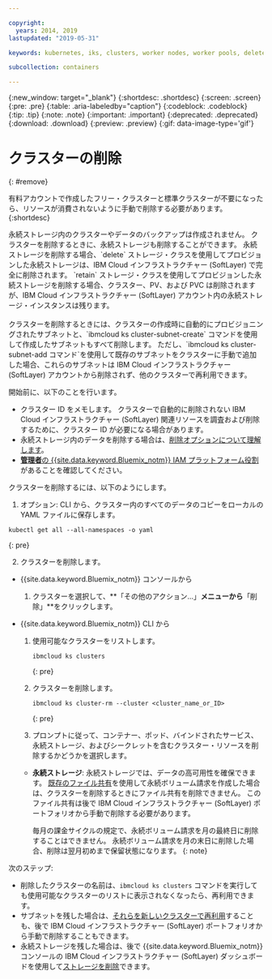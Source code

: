```yaml
---

copyright:
  years: 2014, 2019
lastupdated: "2019-05-31"

keywords: kubernetes, iks, clusters, worker nodes, worker pools, delete

subcollection: containers

---
```


{:new_window: target="_blank"}
{:shortdesc: .shortdesc}
{:screen: .screen}
{:pre: .pre}
{:table: .aria-labeledby="caption"}
{:codeblock: .codeblock}
{:tip: .tip}
{:note: .note}
{:important: .important}
{:deprecated: .deprecated}
{:download: .download}
{:preview: .preview}
{:gif: data-image-type='gif'}


# クラスターの削除
{: #remove}

有料アカウントで作成したフリー・クラスターと標準クラスターが不要になったら、リソースが消費されないように手動で削除する必要があります。
{:shortdesc}

<p class="important">
永続ストレージ内のクラスターやデータのバックアップは作成されません。 クラスターを削除するときに、永続ストレージも削除することができます。 永続ストレージを削除する場合、`delete` ストレージ・クラスを使用してプロビジョンした永続ストレージは、IBM Cloud インフラストラクチャー (SoftLayer) で完全に削除されます。 `retain` ストレージ・クラスを使用してプロビジョンした永続ストレージを削除する場合、クラスター、PV、および PVC は削除されますが、IBM Cloud インフラストラクチャー (SoftLayer) アカウント内の永続ストレージ・インスタンスは残ります。</br>
</br>クラスターを削除するときには、クラスターの作成時に自動的にプロビジョニングされたサブネットと、`ibmcloud ks cluster-subnet-create` コマンドを使用して作成したサブネットもすべて削除します。 ただし、`ibmcloud ks cluster-subnet-add コマンド`を使用して既存のサブネットをクラスターに手動で追加した場合、これらのサブネットは IBM Cloud インフラストラクチャー (SoftLayer) アカウントから削除されず、他のクラスターで再利用できます。</p>

開始前に、以下のことを行います。
* クラスター ID をメモします。 クラスターで自動的に削除されない IBM Cloud インフラストラクチャー (SoftLayer) 関連リソースを調査および削除するために、クラスター ID が必要になる場合があります。
* 永続ストレージ内のデータを削除する場合は、[削除オプションについて理解します](/docs/containers?topic=containers-cleanup#cleanup)。
* [**管理者**の {{site.data.keyword.Bluemix_notm}} IAM プラットフォーム役割](/docs/containers?topic=containers-users#platform)があることを確認してください。

クラスターを削除するには、以下のようにします。

1. オプション: CLI から、クラスター内のすべてのデータのコピーをローカルの YAML ファイルに保存します。
  ```
  kubectl get all --all-namespaces -o yaml
  ```
  {: pre}

2. クラスターを削除します。
  - {{site.data.keyword.Bluemix_notm}} コンソールから
    1.  クラスターを選択して、**「その他のアクション...」**メニューから**「削除」**をクリックします。

  - {{site.data.keyword.Bluemix_notm}} CLI から
    1.  使用可能なクラスターをリストします。

        ```
        ibmcloud ks clusters
        ```
        {: pre}

    2.  クラスターを削除します。

        ```
        ibmcloud ks cluster-rm --cluster <cluster_name_or_ID>
        ```
        {: pre}

    3.  プロンプトに従って、コンテナー、ポッド、バインドされたサービス、永続ストレージ、およびシークレットを含むクラスター・リソースを削除するかどうかを選択します。
      - **永続ストレージ**: 永続ストレージでは、データの高可用性を確保できます。 [既存のファイル共有](/docs/containers?topic=containers-file_storage#existing_file)を使用して永続ボリューム請求を作成した場合は、クラスターを削除するときにファイル共有を削除できません。 このファイル共有は後で IBM Cloud インフラストラクチャー (SoftLayer) ポートフォリオから手動で削除する必要があります。

          毎月の課金サイクルの規定で、永続ボリューム請求を月の最終日に削除することはできません。 永続ボリューム請求を月の末日に削除した場合、削除は翌月初めまで保留状態になります。
          {: note}

次のステップ:
- 削除したクラスターの名前は、`ibmcloud ks clusters` コマンドを実行しても使用可能なクラスターのリストに表示されなくなったら、再利用できます。
- サブネットを残した場合は、[それらを新しいクラスターで再利用](/docs/containers?topic=containers-subnets#subnets_custom)することも、後で IBM Cloud インフラストラクチャー (SoftLayer) ポートフォリオから手動で削除することもできます。
- 永続ストレージを残した場合は、後で {{site.data.keyword.Bluemix_notm}} コンソールの IBM Cloud インフラストラクチャー (SoftLayer) ダッシュボードを使用して[ストレージを削除](/docs/containers?topic=containers-cleanup#cleanup)できます。
